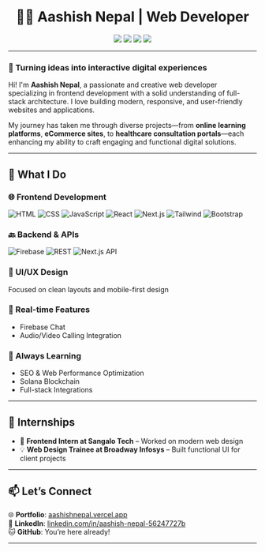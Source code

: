 <h1 align="center">👨‍💻 Aashish Nepal | Web Developer</h1>

<p align="center">
  <img src="https://img.shields.io/badge/Frontend-React.js-blue?logo=react&logoColor=white" />
  <img src="https://img.shields.io/badge/Backend-Firebase-yellow?logo=firebase&logoColor=white" />
  <img src="https://img.shields.io/badge/UI/UX-Design-critical?logo=figma&logoColor=white" />
  <img src="https://img.shields.io/badge/Always-Learning-green?logo=codewars&logoColor=white" />
</p>

---

### 🚀 Turning ideas into interactive digital experiences

Hi! I'm **Aashish Nepal**, a passionate and creative web developer specializing in frontend development with a solid understanding of full-stack architecture. I love building modern, responsive, and user-friendly websites and applications.  

My journey has taken me through diverse projects—from **online learning platforms**, **eCommerce sites**, to **healthcare consultation portals**—each enhancing my ability to craft engaging and functional digital solutions.

---

## 💼 What I Do

### 🌐 Frontend Development  
![HTML](https://img.shields.io/badge/HTML5-E34F26?style=flat&logo=html5&logoColor=white)
![CSS](https://img.shields.io/badge/CSS3-1572B6?style=flat&logo=css3&logoColor=white)
![JavaScript](https://img.shields.io/badge/JavaScript-F7DF1E?style=flat&logo=javascript&logoColor=black)
![React](https://img.shields.io/badge/React.js-61DAFB?style=flat&logo=react&logoColor=black)
![Next.js](https://img.shields.io/badge/Next.js-000000?style=flat&logo=next.js&logoColor=white)
![Tailwind](https://img.shields.io/badge/Tailwind_CSS-38B2AC?style=flat&logo=tailwind-css&logoColor=white)
![Bootstrap](https://img.shields.io/badge/Bootstrap-563D7C?style=flat&logo=bootstrap&logoColor=white)

### 🔙 Backend & APIs  
![Firebase](https://img.shields.io/badge/Firebase-FFCA28?style=flat&logo=firebase&logoColor=black)
![REST](https://img.shields.io/badge/REST%20API-005571?style=flat)
![Next.js API](https://img.shields.io/badge/Next.js%20API-000000?style=flat&logo=next.js&logoColor=white)

### 🎨 UI/UX Design  
Focused on clean layouts and mobile-first design

### 💬 Real-time Features  
- Firebase Chat
- Audio/Video Calling Integration

### 🧠 Always Learning  
- SEO & Web Performance Optimization  
- Solana Blockchain  
- Full-stack Integrations

---

## 📌 Internships

- 🏥 **Frontend Intern at Sangalo Tech** – Worked on modern web design  
- 💡 **Web Design Trainee at Broadway Infosys** – Built functional UI for client projects

---

## 📫 Let’s Connect

🌐 **Portfolio**: [aashishnepal.vercel.app](https://aashishnepal.vercel.app/)  
💼 **LinkedIn**: [linkedin.com/in/aashish-nepal-56247727b](https://www.linkedin.com/in/aashish-nepal-56247727b/)  
🐱 **GitHub**: You’re here already!

---

